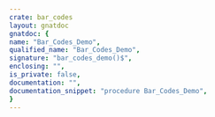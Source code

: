 ```yaml
---
crate: bar_codes
layout: gnatdoc
gnatdoc: {
name: "Bar_Codes_Demo",
qualified_name: "Bar_Codes_Demo",
signature: "bar_codes_demo()$",
enclosing: "",
is_private: false,
documentation: "",
documentation_snippet: "procedure Bar_Codes_Demo",
}
---
```

